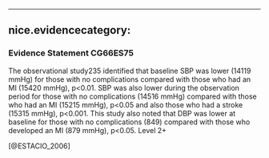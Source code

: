 
---
nice.evidencecategory: 
---

### Evidence Statement CG66ES75
The observational study235 identified that baseline SBP was lower (14119 mmHg) for those
with no complications compared with those who had an MI (15420 mmHg), p<0.01. SBP was
also lower during the observation period for those with no complications (14516 mmHg)
compared with those who had an MI (15215 mmHg), p<0.05 and also those who had a stroke
(15315 mmHg), p<0.001. This study also noted that DBP was lower at baseline for those with
no complications (849) compared with those who developed an MI (879 mmHg), p<0.05.
Level 2+

[@ESTACIO_2006]

